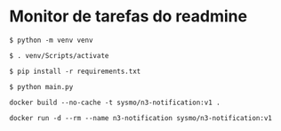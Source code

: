 # Monitor de tarefas do readmine

`$ python -m venv venv`

`$ . venv/Scripts/activate`

`$ pip install -r requirements.txt`

`$ python main.py`

`docker build --no-cache -t sysmo/n3-notification:v1 .`

`docker run -d --rm --name n3-notification sysmo/n3-notification:v1`